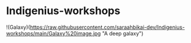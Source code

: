 # Indigenius-workshops

!(Galaxy)(https://raw.githubusercontent.com/saraahbikai-dev/Indigenius-workshops/main/Galaxy%20image.jpg "A deep galaxy")
